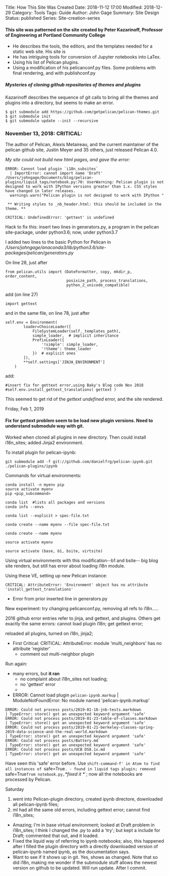 Title: How This Site Was Created
Date: 2018-11-12 17:00
Modified: 2018-12-29
Category: Tools
Tags: Guide
Author: John Gage
Summary: Site Design
Status: published
Series: Site-creation-series


#### This site was patterned on the site created by Peter Kazarinoff, Professor of Engineering at Portland Community College ##

- He describes the tools, the editors, and the templates needed for a static web site. His site is
- He has intriguing tools for conversion of Jupyter notebooks into LaTex.
- Using his list of Pelican plugins.
- Using a modification of his pelicanconf.py files.  Some problems with final rendering, and with publishconf.py

##### Mysteries of cloning github repositories of themes and plugins

Kazarinoff describes the sequence of git calls to bring all the themes and plugins into a directory, but seems to make an error.

```
$ git submodule add https://github.com/getpelican/pelican-themes.git
$ git submodule init
$ git submodule update --init --recursive
```




### November 13, 2018: CRITICAL:  ###

The author of Pelican, Alexis Metaireau, and the current maintainer of the pelican github site, Justin Meyer and 35 others, just released Pelican 4.0.

*My site could not build new html pages, and gave the error:*


```
ERROR: Cannot load plugin `i18n_subsites`
  | ImportError: cannot import name 'Draft'
/Users/johngage/Documents/blog/pelican-plugins/liquid_tags/notebook.py:70: UserWarning: Pelican plugin is not designed to work with IPython versions greater than 1.x. CSS styles have changed in later releases.
  warnings.warn("Pelican plugin is not designed to work with IPython "

 ** Writing styles to _nb_header.html: this should be included in the theme. **

CRITICAL: UndefinedError: 'gettext' is undefined

```
Hack to fix this: insert two lines in generators.py, a program in the pelican site-package, under python3.6; now, under python3.7

I added two lines to the basic Python for Pelican in  */Users/johngage/anaconda3/lib/python3.6/site-packages/pelican/generators.py*

On line 28, just after


```
from pelican.utils import (DateFormatter, copy, mkdir_p, order_content,
                           posixize_path, process_translations,
                           python_2_unicode_compatible)
```

add (on line 27)


```
import gettext
```



and in the same file, on line 78, just after



```
self.env = Environment(
        loader=ChoiceLoader([
            FileSystemLoader(self._templates_path),
            simple_loader,  # implicit inheritance
            PrefixLoader({
                '!simple': simple_loader,
                '!theme': theme_loader
            })  # explicit ones
        ]),
        **self.settings['JINJA_ENVIRONMENT']
    )
```

add:


```
#insert fix for gettext error,using Baky's Blog code Nov 2018
#self.env.install_gettext_translations( gettext )

```


This seemed to get rid of the *gettext undefined* error, and the site rendered.

Friday, Feb 1, 2019

#### Fix for gettext problem seem to be load new plugin versions.  Need to understand submodule way with git.

Worked when cloned all plugins in new directory.  Then could install i18n_sites; added Jinja2 environment.

To install plugin for pelican-ipynb:
```
git submodule add -f git://github.com/danielfrg/pelican-ipynb.git ./pelican-plugins/ipynb
```


Commands for virtual environments:

```
conda install -n myenv pip
source activate myenv
pip <pip_subcommand>
```

```
conda list  #lists all packages and versions
conda info --envs
```
```
conda list --explicit > spec-file.txt

```
```
conda create --name myenv --file spec-file.txt

```
```
conda create --name myenv

```
```
source activate myenv
```

```
source activate (base, b1, bsite, virtsite)
```

Using virtual environments with this modification--b1 and bsite--
big blog site renders, but still has error about loading i18n module.

Using these VE, setting up new Pelican instance:

```CRITICAL: AttributeError: 'Environment' object has no attribute 'install_gettext_translations'```
  - Error from prior inserted line in generators.py

New experiment: try changing pelicanconf.py, removing all refs to i18n.....

2016 github error entries refer to jinja, and gettext, and plugins.  Others get exactly the same errors: cannot load plugin i18n; get gettext error;

reloaded all plugins, turned on i18n, jinja2;
- First Critical: CRITICAL: AttributeError: module 'multi_neighbors' has no attribute 'register'
  - comment out multi-neighbor plugin

Run again:
  - many errors, but **it ran**
    - no complaint about i18n_sites not loading;
    - no 'gettext' error
    -
  - ERROR: Cannot load plugin `pelican-ipynb.markup`
  | ModuleNotFoundError: No module named 'pelican-ipynb.markup'
  ```
  ERROR: Could not process posts/2019-01-18-jnb-tests.markdown
  | TypeError: store() got an unexpected keyword argument 'safe'
ERROR: Could not process posts/2019-01-23-table-of-classes.markdown
  | TypeError: store() got an unexpected keyword argument 'safe'
ERROR: Could not process posts/2019-01-21-berkeley-classes-spring-2019-data-science-and-the-real-world.markdown
  | TypeError: store() got an unexpected keyword argument 'safe'
ERROR: Could not process posts/Battery.md
  | TypeError: store() got an unexpected keyword argument 'safe'
ERROR: Could not process posts/UCB DS8.1x.md
  | TypeError: store() got an unexpected keyword argument 'safe'
  ```

  Have seen this 'safe' error before.  Use `shift-command-f' in Atom to find all instances of `safe=True`.
    - found in liquid tags plugin; removed `safe=True` from notebook.py, `_*fixed it *_`; now all the notebooks are processed by Pelican.

Saturday

1. went into Pelican-plugin directory, created ipynb directore, downloaded all pelican-ipynb files;
2. ml had all the same old errors, including  gettext error; cannot find i18n_sites;
  - Amazing; I'm in base virtual environment; looked at Draft problem in i18n_sites; I think I changed the .py to add a 'try'; but kept a include for Draft; commented that out, and it loaded.
  - Fixed the liquid way of referring to ipynb notebooks; also, this happened after I filled the plugin directory  with a directly downloaded version of pelican-ipynb named ipynb, as the documentation says.
  - Want to see if it shows up in git. Yes, shows as changed. Note that so did i18n, making me wonder if the submodule stuff allows the newest version on github to be updated. Will run update. After I commit.
